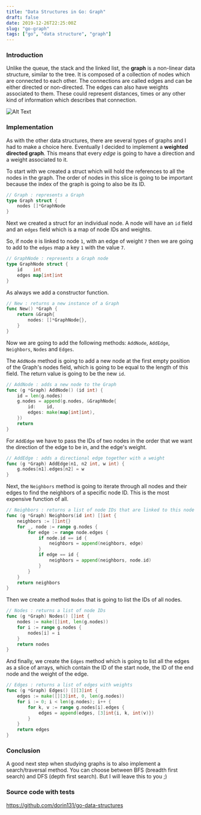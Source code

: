 ```yaml
---
title: "Data Structures in Go: Graph"
draft: false
date: 2019-12-26T22:25:00Z
slug: "go-graph"
tags: ["go", "data structure", "graph"]
---
```


### Introduction
Unlike the queue, the stack and the linked list, the **graph** is a non-linear data structure, similar to the tree. It is composed of a collection of nodes which are connected to each other. The connections are called edges and can be either directed or non-directed. The edges can also have weights associated to them. These could represent distances, times or any other kind of information which describes that connection.

![Alt Text](https://thepracticaldev.s3.amazonaws.com/i/0wbh46db24efofygccgh.png)

### Implementation
As with the other data structures, there are several types of graphs and I had to make a choice here. Eventually I decided to implement a **weighted directed graph**. This means that every *edge* is going to have a direction and a weight associated to it.

To start with we created a struct which will hold the references to all the nodes in the graph. The order of nodes in this slice is going to be important because the index of the graph is going to also be its ID.
```go
// Graph : represents a Graph
type Graph struct {
	nodes []*GraphNode
}
```

Next we created a struct for an individual node. A node will have an `id` field and an `edges` field which is a map of node IDs and weights.

So, if node `0` is linked to node `1`, with an edge of weight `7` then we are going to add to the `edges` map a key `1` with the value `7`.
```go
// GraphNode : represents a Graph node
type GraphNode struct {
	id    int
	edges map[int]int
}
```

As always we add a constructor function.
```go
// New : returns a new instance of a Graph
func New() *Graph {
	return &Graph{
		nodes: []*GraphNode{},
	}
}
```

Now we are going to add the following methods: `AddNode`, `AddEdge`, `Neighbors`, `Nodes` and `Edges`.

The `AddNode` method is going to add a new node at the first empty position of the Graph's nodes field, which is going to be equal to the length of this field. The return value is going to be the new `id`.

```go
// AddNode : adds a new node to the Graph
func (g *Graph) AddNode() (id int) {
	id = len(g.nodes)
	g.nodes = append(g.nodes, &GraphNode{
		id:    id,
		edges: make(map[int]int),
	})
	return
}
```

For `AddEdge` we have to pass the IDs of two nodes in the order that we want the direction of the edge to be in, and the edge's weight. 
```go
// AddEdge : adds a directional edge together with a weight
func (g *Graph) AddEdge(n1, n2 int, w int) {
	g.nodes[n1].edges[n2] = w
}
```

Next, the `Neighbors` method is going to iterate through all nodes and their edges to find the neighbors of a specific node ID. This is the most expensive function of all.
```go
// Neighbors : returns a list of node IDs that are linked to this node
func (g *Graph) Neighbors(id int) []int {
	neighbors := []int{}
	for _, node := range g.nodes {
		for edge := range node.edges {
			if node.id == id {
				neighbors = append(neighbors, edge)
			}
			if edge == id {
				neighbors = append(neighbors, node.id)
			}
		}
	}
	return neighbors
}
```

Then we create a method `Nodes` that is going to list the IDs of all nodes.
```go
// Nodes : returns a list of node IDs
func (g *Graph) Nodes() []int {
	nodes := make([]int, len(g.nodes))
	for i := range g.nodes {
		nodes[i] = i
	}
	return nodes
}
```

And finally, we create the `Edges` method which is going to list all the edges as a slice of arrays, which contain the ID of the start node, the ID of the end node and the weight of the edge.
```go
// Edges : returns a list of edges with weights
func (g *Graph) Edges() [][3]int {
	edges := make([][3]int, 0, len(g.nodes))
	for i := 0; i < len(g.nodes); i++ {
		for k, v := range g.nodes[i].edges {
			edges = append(edges, [3]int{i, k, int(v)})
		}
	}
	return edges
}
```

### Conclusion
A good next step when studying graphs is to also implement a search/traversal method. You can choose between BFS (breadth first search) and DFS (depth first search). But I will leave this to you ;)

### Source code with tests
https://github.com/dorin131/go-data-structures

